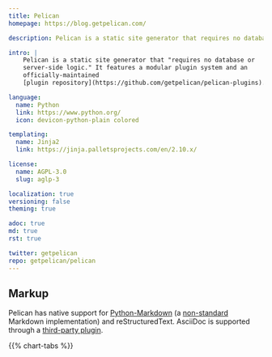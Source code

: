 ```yaml
---
title: Pelican
homepage: https://blog.getpelican.com/

description: Pelican is a static site generator that requires no database or server-side logic.

intro: |
    Pelican is a static site generator that "requires no database or
    server-side logic." It features a modular plugin system and an
    officially-maintained
    [plugin repository](https://github.com/getpelican/pelican-plugins).

language:
  name: Python
  link: https://www.python.org/
  icon: devicon-python-plain colored

templating:
  name: Jinja2
  link: https://jinja.palletsprojects.com/en/2.10.x/

license:
  name: AGPL-3.0
  slug: aglp-3

localization: true
versioning: false
theming: true

adoc: true
md: true
rst: true

twitter: getpelican
repo: getpelican/pelican
---
```


## Markup

Pelican has native support for [Python-Markdown][1] (a [non-standard][2] Markdown implementation) and reStructuredText. AsciiDoc is supported through a [third-party plugin][3].

{{% chart-tabs %}}

[1]: https://github.com/Python-Markdown
[2]: https://github.com/Python-Markdown/markdown/issues/338
[3]: https://github.com/getpelican/pelican-plugins/tree/master/asciidoc_reader
